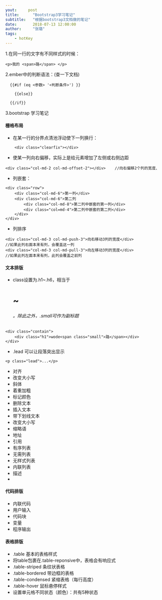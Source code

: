 ```yaml
---
yout:     post
title:      "Bootstrap3学习笔记"
subtitle:   "根据bootstrap3文档做的笔记"
date:       2018-07-13 12:00:00
author:     "张璐"
tags:
    - hotKey
---
```


1.在同一行的文字有不同样式的时候：

```
<p>我的 <span>路</span> </p>
```

2.ember中的判断语法：(查一下文档)

```
  {{#if (eq <参数> '<判断条件>') }}

    {{else}}

  {{/if}}
```
3.bootstrap 学习笔记

#### 栅格布局

- 在某一行的分界点清池浮动使下一列换行：
```
	<div class="clearfix"></div>
```
- 使某一列向右偏移，实际上是给元素增加了左侧或右侧边距
```
<div class="col-md-2 col-md-offset-2"></div>    //向右偏移2个列的宽度、
```
- 列嵌套：
```
<div class="row">
    <div class="col-md-6">第一列</div>
    <div class="col-md-6">第二列
        <div class="col-md-8">第二列中嵌套的第一列</div>
        <div class="col=md-4">第二列中嵌套的第二列</div>
    </div>
</div>
```
- 列排序
```
<div class="col-md-3 col-md-push-3">向右移动3列的宽度</div> 
//如果此列右面本来有列，会覆盖这一列
<div class="col-md-3 col-md-pull-3">向左移动3列的宽度</div>
//如果此列左面本来有列，此列会覆盖之前列
```

#### 文本排版

- class设置为.h1~.h6，相当于<h1>~<h6>。除此之外，.small可作为副标题

```
<div class="contain">
    <div class="h1">wode<span class="small">路</span></div>
</div>

```
- .lead 可以让段落突出显示
```
<p class="lead">...</p>
```
- 对齐
- 改变大小写
- 斜体
- 着重加粗
- 标记颜色
- 删除文本
- 插入文本
- 带下划线文本
- 改变大小写
- 缩略语
- 地址
- 引用
- 有序列表
- 无需列表
- 无样式列表
- 内联列表
- 描述
- 


#### 代码排版

- 内联代码
- 用户输入
- 代码块
- 变量
- 程序输出




#### 表格排版

- .table 基本的表格样式
- 将table包裹在.table-reponsive中，表格会有响应式
- .table-striped 条纹状表格
- .table-bordered 带边框的表格
- .table-condensed 紧缩表格（每行高度）
- .table-hover 鼠标悬停样式
- 设置单元格不同状态（颜色）：共有5种状态

















